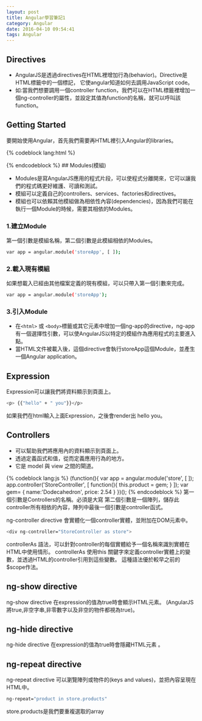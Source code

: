 ```yaml
---
layout: post
title: Angular學習筆記1
category: Angular
date: 2016-04-10 09:54:41
tags: Angular
---
```


## Directives
* AngularJS是透過directives在HTML裡增加行為(behavior)。Directive是HTML標籤中的一個標記，
它使angular知道如何去調用JavaScript code。
* 如:當我們想要調用一個controller function，我們可以在HTML標籤裡增加一個ng-controller的屬性，並設定其值為function的名稱，就可以呼叫該function。

<!--more-->

## Getting Started
要開始使用Angular，首先我們需要再HTML裡引入Angular的libraries。

{% codeblock lang:html %}
<!DOCTYPE html>
<html ng-app>
  <head>
    <link rel="stylesheet" type="text/css" href="bootstrap.min.css" />
  </head>
  <body>
    <script type="text/javascript" src="angular.min.js"></script>
    <script type="text/javascript" src="app.js"></script>
  </body>
</html>
{% endcodeblock %}
## Modules(模組)

* Modules是寫AngularJS應用的程式片段，可以使程式分離開來，它可以讓我們的程式碼更好維護、可讀和測試。
* 模組可以定義自己的controllers、services、factories和directives。
* 模組也可以依賴其他模組做為相依性內容(dependencies)，因為我們可能在執行一個Module的時候，需要其相依的Modules。

### 1.建立Module

第一個引數是模組名稱，第二個引數是此模組相依的Modules。
``` bash
var app = angular.module('storeApp', [ ]);
```
### 2.載入現有模組

如果想載入已經由其他檔案定義的現有模組，可以只帶入第一個引數來完成。
``` bash
var app = angular.module('storeApp');
```

### 3.引入Module
* 在<code>&lt;html&gt;</code> 或 <code>&lt;body&gt;</code>標籤或其它元素中增加一個ng-app的directive，ng-app 有一個選擇性引數，可以使AngularJS以特定的模組作為應用程式的主要進入點。
* 當HTML文件被載入後，這個directive會執行storeApp這個Module，並產生一個Angular application。

## Expression
Expression可以讓我們將資料顯示到頁面上。

``` bash
<p> {{"hello" + " you"}}</p> 
```
如果我們在html輸入上面Expression，之後會render出 hello you。


## Controllers

* 可以幫助我們將應用內的資料顯示到頁面上。
* 透過定義函式和值，從而定義應用行為的地方。
* 它是 model 與 view 之間的閘道。

{% codeblock lang:js %}
(function(){
  var app = angular.module('store', [ ]);
  app.controller('StoreController', [ function(){
    this.product = gem;
  } ]);
  var gem= {
    name:'Dodecahedron',
    price: 2.54
  }
})();
{% endcodeblock %}
第一個引數是Controllers的名稱。必須是大寫
第二個引數是一個陣列，儲存此controller所有相依的內容，陣列中最後一個引數是controller函式。

ng-controller directive 會實體化一個controller實體，並附加在DOM元素中。
``` bash
<div ng-controller="StoreController as store">
```
controllerAs 語法，可以針對controller的每個實體給予一個名稱來識別實體在HTML中使用情形。
controllerAs 使用this 關鍵字來定義controller實體上的變數，並透過HTML的controller引用到這些變數。
這種語法優於較早之前的$scope作法。

## ng-show directive
ng-show directive 在expression的值為true時會顯示HTML元素。
(AngularJS 將true,非空字串,非零數字以及非空的物件都視為true)。

## ng-hide directive
ng-hide directive 在expression的值為true時會隱藏HTML元素 。

## ng-repeat directive
ng-repeat directive 可以瀏覽陣列或物件的(keys and values)，並把內容呈現在HTML中。

``` bash
ng-repeat="product in store.products"
```
store.products是我們要重複選取的array


